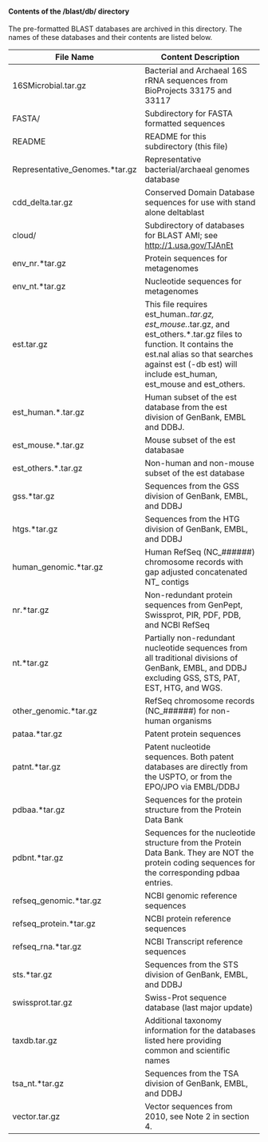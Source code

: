 
#### Contents of the /blast/db/ directory

The pre-formatted BLAST databases are archived in this directory. The names of
these databases and their contents are listed below.

 File Name                    | Content Description
|-----------------------------|------------------------------------------------|
16SMicrobial.tar.gz | Bacterial and Archaeal 16S rRNA sequences from BioProjects 33175 and 33117
FASTA/                        | Subdirectory for FASTA formatted sequences
README                        | README for this subdirectory (this file)
Representative_Genomes.*tar.gz| Representative bacterial/archaeal genomes database
cdd_delta.tar.gz              | Conserved Domain Database sequences for use with stand alone deltablast
cloud/	                      | Subdirectory of databases for BLAST AMI; see http://1.usa.gov/TJAnEt
env_nr.*tar.gz                | Protein sequences for metagenomes
env_nt.*tar.gz                | Nucleotide sequences for metagenomes
est.tar.gz                    | This file requires est_human.*.tar.gz, est_mouse.*.tar.gz, and est_others.*.tar.gz files to function. It contains the est.nal alias so that searches against est (-db est) will include est_human, est_mouse and est_others.
est_human.*.tar.gz            | Human subset of the est database from the est division of GenBank, EMBL and DDBJ.
est_mouse.*.tar.gz            | Mouse subset of the est databasae
est_others.*.tar.gz           | Non-human and non-mouse subset of the est database
gss.*tar.gz                   | Sequences from the GSS division of GenBank, EMBL, and DDBJ
htgs.*tar.gz                  | Sequences from the HTG division of GenBank, EMBL, and DDBJ
human_genomic.*tar.gz         | Human RefSeq (NC_######) chromosome records with gap adjusted concatenated NT_ contigs
nr.*tar.gz                    | Non-redundant protein sequences from GenPept, Swissprot, PIR, PDF, PDB, and NCBI RefSeq
nt.*tar.gz                    | Partially non-redundant nucleotide sequences from all traditional divisions of GenBank, EMBL, and DDBJ excluding GSS, STS, PAT, EST, HTG, and WGS.
other_genomic.*tar.gz         | RefSeq chromosome records (NC_######) for non-human organisms
pataa.*tar.gz                 | Patent protein sequences
patnt.*tar.gz                 | Patent nucleotide sequences. Both patent databases are directly from the USPTO, or from the EPO/JPO via EMBL/DDBJ
pdbaa.*tar.gz                 | Sequences for the protein structure from the Protein Data Bank
pdbnt.*tar.gz                 | Sequences for the nucleotide structure from the Protein Data Bank. They are NOT the protein coding sequences for the corresponding pdbaa entries.
refseq_genomic.*tar.gz        | NCBI genomic reference sequences
refseq_protein.*tar.gz        | NCBI protein reference sequences
refseq_rna.*tar.gz            | NCBI Transcript reference sequences
sts.*tar.gz                   | Sequences from the STS division of GenBank, EMBL, and DDBJ
swissprot.tar.gz              | Swiss-Prot sequence database (last major update)
taxdb.tar.gz                  | Additional taxonomy information for the databases listed here providing common and scientific names
tsa_nt.*tar.gz                | Sequences from the TSA division of GenBank, EMBL, and DDBJ
vector.tar.gz                 | Vector sequences from 2010, see Note 2 in section 4.
